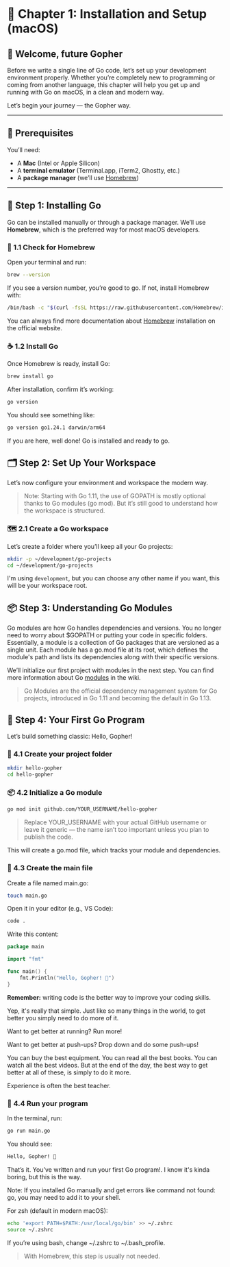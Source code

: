 
# 🧱 Chapter 1: Installation and Setup (macOS)

## 👋 Welcome, future Gopher

Before we write a single line of Go code, let’s set up your development environment properly. 
Whether you’re completely new to programming or coming from another language, this chapter will help you get up and running with Go on macOS, in a clean and modern way.

Let’s begin your journey — the Gopher way.

---

## 🧰 Prerequisites

You’ll need:

- A **Mac** (Intel or Apple Silicon)
- A **terminal emulator** (Terminal.app, iTerm2, Ghostty, etc.)
- A **package manager** (we’ll use [Homebrew](https://brew.sh))

---

## 🐹 Step 1: Installing Go

Go can be installed manually or through a package manager. We’ll use **Homebrew**, which is the preferred way for most macOS developers.

### 🧪 1.1 Check for Homebrew

Open your terminal and run:

```bash
brew --version
```

If you see a version number, you’re good to go. If not, install Homebrew with:

```bash
/bin/bash -c "$(curl -fsSL https://raw.githubusercontent.com/Homebrew/install/HEAD/install.sh)"
```

You can always find more documentation about [Homebrew](https://docs.brew.sh/Installation) installation on the official website.

### ☕ 1.2 Install Go

Once Homebrew is ready, install Go:

```bash
brew install go
```

After installation, confirm it’s working:

```bash
go version
```
You should see something like:
```bash
go version go1.24.1 darwin/arm64
```

If you are here, well done! Go is installed and ready to go.

## 🗂️ Step 2: Set Up Your Workspace

Let’s now configure your environment and workspace the modern way.

> Note: Starting with Go 1.11, the use of GOPATH is mostly optional thanks to Go modules (go mod). But it’s still good to understand how the workspace is structured.

### 🗺️ 2.1 Create a Go workspace

Let’s create a folder where you’ll keep all your Go projects:

```bash
mkdir -p ~/development/go-projects
cd ~/development/go-projects
```

I'm using `development`, but you can choose any other name if you want, this will be your workspace root.

## 📦 Step 3: Understanding Go Modules

Go modules are how Go handles dependencies and versions. You no longer need to worry about $GOPATH or putting your code in specific folders.
Essentially, a module is a collection of Go packages that are versioned as a single unit. Each module has a go.mod file at its root, 
which defines the module's path and lists its dependencies along with their specific versions.

We’ll initialize our first project with modules in the next step. You can find more information about Go [modules](https://go.dev/wiki/Modules) in the wiki.

> Go Modules are the official dependency management system for Go projects, introduced in Go 1.11 and becoming the default in Go 1.13.

## 👾 Step 4: Your First Go Program

Let’s build something classic: Hello, Gopher!

### 📁 4.1 Create your project folder

```bash
mkdir hello-gopher
cd hello-gopher
```

### 📦 4.2 Initialize a Go module

```bash
go mod init github.com/YOUR_USERNAME/hello-gopher
```

> Replace YOUR_USERNAME with your actual GitHub username or leave it generic — the name isn’t too important unless you plan to publish the code.

This will create a go.mod file, which tracks your module and dependencies.

### 🐹 4.3 Create the main file

Create a file named main.go:

```bash
touch main.go
```

Open it in your editor (e.g., VS Code):

```bash
code .
```

Write this content:

```go
package main

import "fmt"

func main() {
	fmt.Println("Hello, Gopher! 🦫")
}
```

**Remember:** writing code is the better way to improve your coding skills.

Yep, it's really that simple. Just like so many things in the world, to get better you simply need to do more of it.

Want to get better at running? Run more!

Want to get better at push-ups? Drop down and do some push-ups!

You can buy the best equipment. You can read all the best books. You can watch all the best videos. But at the end of the day, the best way to get better at all of these, is simply to do it more.

Experience is often the best teacher.

### 🧪 4.4 Run your program

In the terminal, run:

```bash
go run main.go
```

You should see:

```bash
Hello, Gopher! 🦫
```

That’s it. You’ve written and run your first Go program!. I know it's kinda boring, but this is the way.

Note: If you installed Go manually and get errors like command not found: go, you may need to add it to your shell.

For zsh (default in modern macOS):

```bash
echo 'export PATH=$PATH:/usr/local/go/bin' >> ~/.zshrc
source ~/.zshrc
```

If you’re using bash, change ~/.zshrc to ~/.bash_profile.

> With Homebrew, this step is usually not needed.
